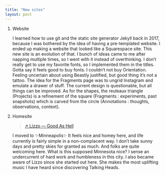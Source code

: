 ```yaml
---
title: "New sites"
layout: post
---
```


1. Website  

    I learned how to use git and the static site generator Jekyll back in 2017, because I was bothered by the idea of having a pre-templated website. I ended up making a website that looked like a Squarespace site. This new site is an evolution of that. I bunch of ideas came to me after napping multiple times, so I went with it instead of overthinking. I don’t really get to use my favorite fonts, so I implemented them in the titles. Gotta say it feels good to buy fonts. I couldn’t not buy Orientation. Feeling uncertain about using Beastly justified, but good thing it’s not a tattoo. The idea for the Fragments page was to ungrid Instagram and emulate a drawer of stuff. The current design is questionable, but all things can be improved. As for the shapes, the reuleaux triangle (Projects) is a refinement of the square (Fragments : experiments, past snapshots) which is carved from the circle (Annotations : thoughts, observations, context).

2. Homesite  

    > [↗ Lizzo — Good As Hell](https://youtu.be/SmbmeOgWsqE)

    I moved to ✨Minneapolis✨ It feels nice and homey here, and life currently is fairly simple in a non-complacent way. I don’t take sunny days and pretty skies for granted as much. And folks are quite welcoming here. What is this supposed Minnesota nice? I sense an undercurrent of hard work and humbleness in this city. I also became aware of Lizzo since she started out here. She makes the most uplifting music I have heard since discovering Talking Heads.
